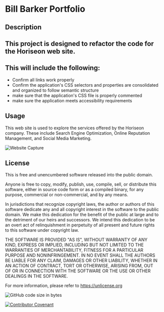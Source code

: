 # **Bill Barker Portfolio**

## **Description**
## This project is designed to refactor the code for the Horiseon web site.
## This will include the following:
* Confirm all links work properly
* Confirm the application's CSS selectors and properties are consolidated and organized to follow semantic structure
* make sure that the application's CSS file is properly commented
* make sure the application meets accessibility requirements

## **Usage**
This web site is used to explore the services offered by the Horiseon company.  These include Search Engine Optimization, Online Reputation Management, and Social Media Marketing.
 
![Website Capture](/Develop/assets/images/Web-site-Capture.PNG)

## **License**
This is free and unencumbered software released into the public domain.

Anyone is free to copy, modify, publish, use, compile, sell, or
distribute this software, either in source code form or as a compiled
binary, for any purpose, commercial or non-commercial, and by any
means.

In jurisdictions that recognize copyright laws, the author or authors
of this software dedicate any and all copyright interest in the
software to the public domain. We make this dedication for the benefit
of the public at large and to the detriment of our heirs and
successors. We intend this dedication to be an overt act of
relinquishment in perpetuity of all present and future rights to this
software under copyright law.

THE SOFTWARE IS PROVIDED "AS IS", WITHOUT WARRANTY OF ANY KIND,
EXPRESS OR IMPLIED, INCLUDING BUT NOT LIMITED TO THE WARRANTIES OF
MERCHANTABILITY, FITNESS FOR A PARTICULAR PURPOSE AND NONINFRINGEMENT.
IN NO EVENT SHALL THE AUTHORS BE LIABLE FOR ANY CLAIM, DAMAGES OR
OTHER LIABILITY, WHETHER IN AN ACTION OF CONTRACT, TORT OR OTHERWISE,
ARISING FROM, OUT OF OR IN CONNECTION WITH THE SOFTWARE OR THE USE OR
OTHER DEALINGS IN THE SOFTWARE.

For more information, please refer to <https://unlicense.org>

![GitHub code size in bytes](https://img.shields.io/github/languages/code-size/BillRBarker/Bill-Barker-Portfolio)

[![Contributor Covenant](https://img.shields.io/badge/Contributor%20Covenant-v2.0%20adopted-ff69b4.svg)](code_of_conduct.md)